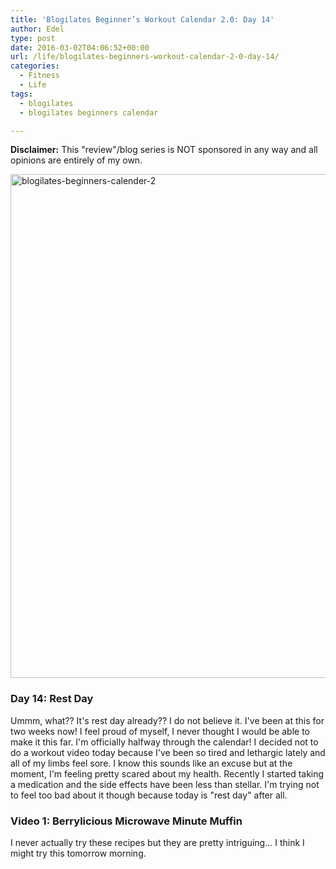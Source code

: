 ```yaml
---
title: 'Blogilates Beginner’s Workout Calendar 2.0: Day 14'
author: Edel
type: post
date: 2016-03-02T04:06:52+00:00
url: /life/blogilates-beginners-workout-calendar-2-0-day-14/
categories:
  - Fitness
  - Life
tags:
  - blogilates
  - blogilates beginners calendar

---
```

**Disclaimer:** This "review"/blog series is NOT sponsored in any way and all opinions are entirely of my own.

<a href="http://scattered.me/wp-content/uploads/2016/02/blogilates-beginners-calender-2.png" rel="attachment wp-att-11076"><img src="http://scattered.me/wp-content/uploads/2016/02/blogilates-beginners-calender-2-1024x806.png" alt="blogilates-beginners-calender-2" width="1024" height="806" class="alignnone size-large wp-image-11076" srcset="http://erzadel.net/blog/wp-content/uploads/2016/02/blogilates-beginners-calender-2-1024x806.png 1024w, http://erzadel.net/blog/wp-content/uploads/2016/02/blogilates-beginners-calender-2-300x236.png 300w, http://erzadel.net/blog/wp-content/uploads/2016/02/blogilates-beginners-calender-2-768x604.png 768w" sizes="(max-width: 1024px) 100vw, 1024px" /></a>

### Day 14: Rest Day

Ummm, what?? It's rest day already?? I do not believe it. I've been at this for two weeks now! I feel proud of myself, I never thought I would be able to make it this far. I'm officially halfway through the calendar! I decided not to do a workout video today because I've been so tired and lethargic lately and all of my limbs feel sore. I know this sounds like an excuse but at the moment, I'm feeling pretty scared about my health. Recently I started taking a medication and the side effects have been less than stellar. I'm trying not to feel too bad about it though because today is "rest day" after all.

### Video 1: Berrylicious Microwave Minute Muffin

I never actually try these recipes but they are pretty intriguing... I think I might try this tomorrow morning.

<div class="flex-video">
</div>


